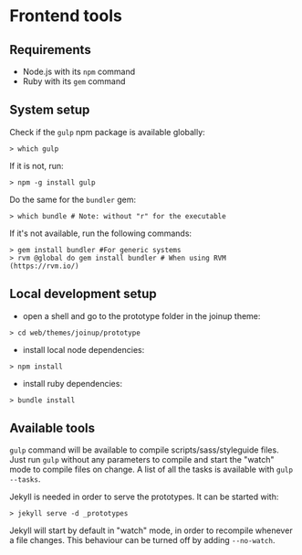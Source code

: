 # Frontend tools

## Requirements

* Node.js with its `npm` command
* Ruby with its `gem` command

## System setup

Check if the `gulp` npm package is available globally:
```Shell
> which gulp
```
If it is not, run:
```Shell
> npm -g install gulp
```

Do the same for the `bundler` gem:
```Shell
> which bundle # Note: without "r" for the executable
```
If it's not available, run the following commands:
```Shell
> gem install bundler #For generic systems
> rvm @global do gem install bundler # When using RVM (https://rvm.io/)
```

## Local development setup

* open a shell and go to the prototype folder in the joinup theme:
```Shell
> cd web/themes/joinup/prototype
```
* install local node dependencies:
```Shell
> npm install
```
* install ruby dependencies:
```Shell
> bundle install
```

## Available tools
`gulp` command will be available to compile scripts/sass/styleguide files.
Just run `gulp` without any parameters to compile and start the "watch" mode to compile files on change.
A list of all the tasks is available with `gulp --tasks`.

Jekyll is needed in order to serve the prototypes. It can be started with:
```Shell
> jekyll serve -d _prototypes
```
Jekyll will start by default in "watch" mode, in order to recompile whenever a file changes.
This behaviour can be turned off by adding `--no-watch`.